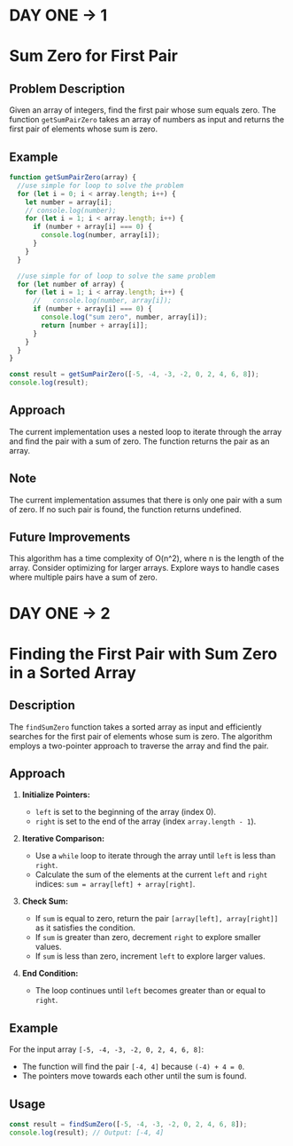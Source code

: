 # DAY ONE -> 1

# Sum Zero for First Pair

## Problem Description

Given an array of integers, find the first pair whose sum equals zero. The function `getSumPairZero` takes an array of numbers as input and returns the first pair of elements whose sum is zero.

## Example

```javascript
function getSumPairZero(array) {
  //use simple for loop to solve the problem
  for (let i = 0; i < array.length; i++) {
    let number = array[i];
    // console.log(number);
    for (let i = 1; i < array.length; i++) {
      if (number + array[i] === 0) {
        console.log(number, array[i]);
      }
    }
  }

  //use simple for of loop to solve the same problem
  for (let number of array) {
    for (let i = 1; i < array.length; i++) {
      //   console.log(number, array[i]);
      if (number + array[i] === 0) {
        console.log("sum zero", number, array[i]);
        return [number + array[i]];
      }
    }
  }
}

const result = getSumPairZero([-5, -4, -3, -2, 0, 2, 4, 6, 8]);
console.log(result);
```

## Approach

The current implementation uses a nested loop to iterate through the array and find the pair with a sum of zero. The function returns the pair as an array.

## Note

The current implementation assumes that there is only one pair with a sum of zero.
If no such pair is found, the function returns undefined.

## Future Improvements

This algorithm has a time complexity of O(n^2), where n is the length of the array. Consider optimizing for larger arrays.
Explore ways to handle cases where multiple pairs have a sum of zero.

# DAY ONE -> 2

# Finding the First Pair with Sum Zero in a Sorted Array

## Description

The `findSumZero` function takes a sorted array as input and efficiently searches for the first pair of elements whose sum is zero. The algorithm employs a two-pointer approach to traverse the array and find the pair.

## Approach

1. **Initialize Pointers:**

   - `left` is set to the beginning of the array (index 0).
   - `right` is set to the end of the array (index `array.length - 1`).

2. **Iterative Comparison:**

   - Use a `while` loop to iterate through the array until `left` is less than `right`.
   - Calculate the sum of the elements at the current `left` and `right` indices: `sum = array[left] + array[right]`.

3. **Check Sum:**

   - If `sum` is equal to zero, return the pair `[array[left], array[right]]` as it satisfies the condition.
   - If `sum` is greater than zero, decrement `right` to explore smaller values.
   - If `sum` is less than zero, increment `left` to explore larger values.

4. **End Condition:**
   - The loop continues until `left` becomes greater than or equal to `right`.

## Example

For the input array `[-5, -4, -3, -2, 0, 2, 4, 6, 8]`:

- The function will find the pair `[-4, 4]` because `(-4) + 4 = 0`.
- The pointers move towards each other until the sum is found.

## Usage

```javascript
const result = findSumZero([-5, -4, -3, -2, 0, 2, 4, 6, 8]);
console.log(result); // Output: [-4, 4]
```
